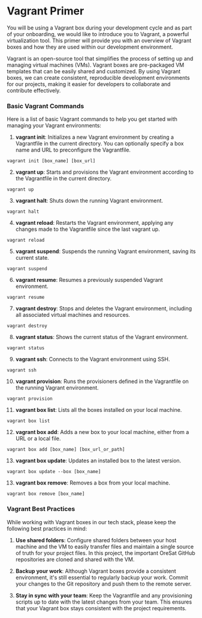 # Vagrant Primer

You will be using a Vagrant box during your development cycle and as part of your onboarding, we would like to introduce
you to Vagrant, a powerful virtualization tool. This primer will provide you with an overview of Vagrant boxes and
how they are used within our development environment.

Vagrant is an open-source tool that simplifies the process of setting up and managing virtual machines (VMs).
Vagrant boxes are pre-packaged VM templates that can be easily shared and customized. By using Vagrant boxes,
we can create consistent, reproducible development environments for our projects, making it easier for developers to
collaborate and contribute effectively.

### Basic Vagrant Commands
Here is a list of basic Vagrant commands to help you get started with managing your Vagrant environments:

1. **vagrant init**: Initializes a new Vagrant environment by creating a Vagrantfile in the current directory. 
You can optionally specify a box name and URL to preconfigure the Vagrantfile.

```
vagrant init [box_name] [box_url]
```

2. **vagrant up**: Starts and provisions the Vagrant environment according to the Vagrantfile in the current directory.

```
vagrant up
```

3. **vagrant halt**: Shuts down the running Vagrant environment.

```
vagrant halt
```

4. **vagrant reload**: Restarts the Vagrant environment, applying any changes made to the Vagrantfile since the last vagrant up.

```
vagrant reload
```

5. **vagrant suspend**: Suspends the running Vagrant environment, saving its current state.
```
vagrant suspend
```

6. **vagrant resume**: Resumes a previously suspended Vagrant environment.
```
vagrant resume
```

7. **vagrant destroy**: Stops and deletes the Vagrant environment, including all associated virtual machines and resources.

```
vagrant destroy
```

8. **vagrant status**: Shows the current status of the Vagrant environment.
```
vagrant status
```

9. **vagrant ssh**: Connects to the Vagrant environment using SSH.
```
vagrant ssh
```

10. **vagrant provision**: Runs the provisioners defined in the Vagrantfile on the running Vagrant environment.

```
vagrant provision
```

11. **vagrant box list**: Lists all the boxes installed on your local machine.

```
vagrant box list
```

12. **vagrant box add**: Adds a new box to your local machine, either from a URL or a local file.

```
vagrant box add [box_name] [box_url_or_path]
```

13. **vagrant box update**: Updates an installed box to the latest version.

```
vagrant box update --box [box_name]
```

13. **vagrant box remove**: Removes a box from your local machine.
```
vagrant box remove [box_name]
```

### Vagrant Best Practices

While working with Vagrant boxes in our tech stack, please keep the following best practices in mind:

1. **Use shared folders**: Configure shared folders between your host machine and the VM to easily transfer files and
   maintain a single source of truth for your project files. In this project, the important OreSat GitHub repositories are
   cloned and shared with the VM.

2. **Backup your work**: Although Vagrant boxes provide a consistent environment, it's still essential to regularly
   backup your work. Commit your changes to the Git repository and push them to the remote server.

3. **Stay in sync with your team**: Keep the Vagrantfile and any provisioning scripts up to date with the latest changes
   from your team. This ensures that your Vagrant box stays consistent with the project requirements.